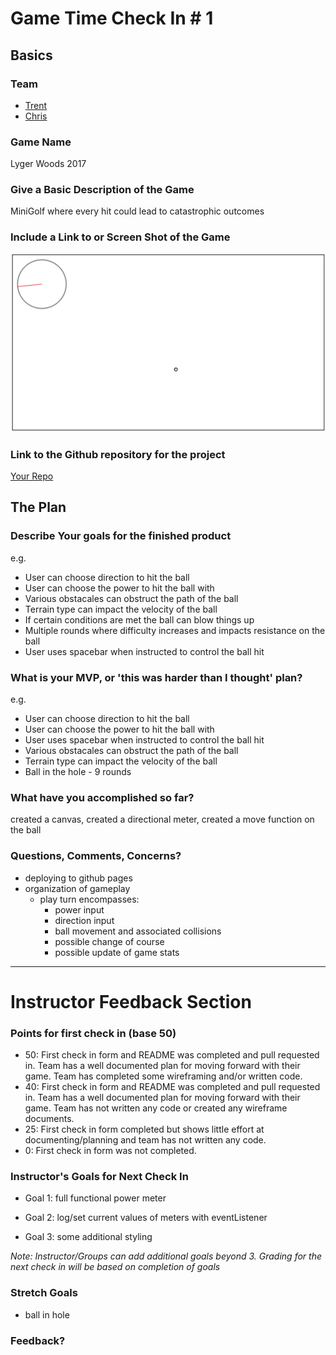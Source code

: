 # Game Time Check In # 1

## Basics

### Team
- [Trent](https://github.com/twhitinger)
- [Chris](https://github.com/concach)

### Game Name

Lyger Woods 2017

### Give a Basic Description of the Game

MiniGolf where every hit could lead to catastrophic outcomes

### Include a Link to or Screen Shot of the Game
![Screenshot of game on localhost at Checkin 1](figures/game-time-checkin-1.png)

### Link to the Github repository for the project
[Your Repo](https://github.com/concach/game-time)

## The Plan

### Describe Your goals for the finished product

e.g.

- User can choose direction to hit the ball
- User can choose the power to hit the ball with
- Various obstacales can obstruct the path of the ball
- Terrain type can impact the velocity of the ball
- If certain conditions are met the ball can blow things up
- Multiple rounds where difficulty increases and impacts resistance on the ball
- User uses spacebar when instructed to control the ball hit

### What is your MVP, or 'this was harder than I thought' plan?

e.g.

- User can choose direction to hit the ball
- User can choose the power to hit the ball with
- User uses spacebar when instructed to control the ball hit
- Various obstacales can obstruct the path of the ball
- Terrain type can impact the velocity of the ball
- Ball in the hole - 9 rounds

### What have you accomplished so far?
created a canvas, created a directional meter, created a move function on the ball

### Questions, Comments, Concerns?
- deploying to github pages
- organization of gameplay
  - play turn encompasses:
    - power input
    - direction input
    - ball movement and associated collisions
    - possible change of course
    - possible update of game stats

-----

# Instructor Feedback Section

### Points for first check in (base 50)

* 50: First check in form and README was completed and pull requested in. Team has a well documented plan for moving forward with their game. Team has completed some wireframing and/or written code.
* 40: First check in form and README was completed and pull requested in. Team has a well documented plan for moving forward with their game. Team has not written any code or created any wireframe documents.
* 25: First check in form completed but shows little effort at documenting/planning and team has not written any code.
* 0: First check in form was not completed.

### Instructor's Goals for Next Check In

* Goal 1: full functional power meter

* Goal 2: log/set current values of meters with eventListener

* Goal 3: some additional styling

_Note: Instructor/Groups can add additional goals beyond 3. Grading for the next check in will be based on completion of goals_

### Stretch Goals

* ball in hole

### Feedback?

